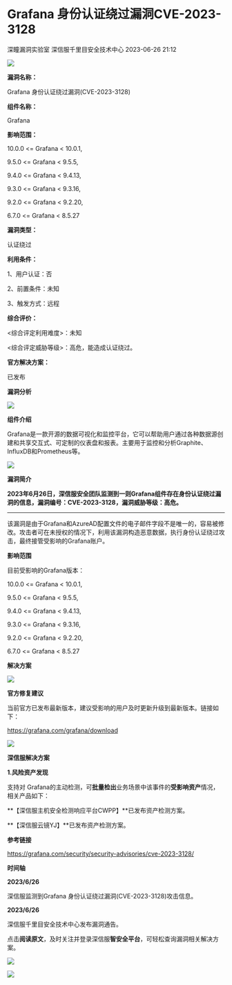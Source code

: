 #  Grafana 身份认证绕过漏洞CVE-2023-3128   
深瞳漏洞实验室  深信服千里目安全技术中心   2023-06-26 21:12  
  
![](https://mmbiz.qpic.cn/mmbiz_gif/w8NHw6tcQ5yojwZ8OCYTX22Lr1MibUWl6XicqFKmsEsYs1o0iaShnGtTgh4AeKw98THc7KOL8oVjQicgv4mCnPCT3w/640?wx_fmt=gif "")  
  
**漏洞名称：**  
  
Grafana 身份认证绕过漏洞(CVE-2023-3128)  
  
**组件名称：**  
  
Grafana   
  
**影响范围：**  
  
10.0.0 <= Grafana < 10.0.1,  
  
9.5.0 <= Grafana < 9.5.5,  
  
9.4.0 <= Grafana < 9.4.13,  
  
9.3.0 <= Grafana < 9.3.16,  
  
9.2.0 <= Grafana < 9.2.20,  
  
6.7.0 <= Grafana < 8.5.27  
  
**漏洞类型：**  
  
认证绕过  
  
**利用条件：**  
  
1、用户认证：否  
  
2、前置条件：未知  
  
3、触发方式：远程  
  
**综合评价：**  
  
<综合评定利用难度>：未知  
  
<综合评定威胁等级>：高危，能造成认证绕过。  
  
**官方解决方案：**  
  
已发布  
  
  
  
  
  
**漏洞分析**  
  
![](https://mmbiz.qpic.cn/mmbiz_gif/w8NHw6tcQ5yojwZ8OCYTX22Lr1MibUWl643BgfHLwjFTepZicOgUKjh1qzSVAIkzSIGbN87TT3ficAm0ccDdiaMFTQ/640?wx_fmt=gif "")  
  
**组件介绍**  
  
Grafana是一款开源的数据可视化和监控平台，它可以帮助用户通过各种数据源创建和共享交互式、可定制的仪表盘和报表。主要用于监控和分析Graphite、InfluxDB和Prometheus等。  
  
![](https://mmbiz.qpic.cn/mmbiz_gif/w8NHw6tcQ5yojwZ8OCYTX22Lr1MibUWl643BgfHLwjFTepZicOgUKjh1qzSVAIkzSIGbN87TT3ficAm0ccDdiaMFTQ/640?wx_fmt=gif "")  
  
**漏洞简介**  
  
**2023年6月26日，深信服安全团队监测到一则Grafana组件存在身份认证绕过漏洞的信息，漏洞编号：CVE-2023-3128，漏洞威胁等级：高危。**  
  
****  
该漏洞是由于Grafana和AzureAD配置文件的电子邮件字段不是唯一的，容易被修改。攻击者可在未授权的情况下，利用该漏洞构造恶意数据，执行身份认证绕过攻击，最终接管受影响的Grafana账户。  
  
  
**影响范围**  
  
目前受影响的Grafana版本：  
  
10.0.0 <= Grafana < 10.0.1,  
  
9.5.0 <= Grafana < 9.5.5,  
  
9.4.0 <= Grafana < 9.4.13,  
  
9.3.0 <= Grafana < 9.3.16,  
  
9.2.0 <= Grafana < 9.2.20,  
  
6.7.0 <= Grafana < 8.5.27  
  
  
**解决方案**  
  
![](https://mmbiz.qpic.cn/mmbiz_gif/w8NHw6tcQ5yojwZ8OCYTX22Lr1MibUWl643BgfHLwjFTepZicOgUKjh1qzSVAIkzSIGbN87TT3ficAm0ccDdiaMFTQ/640?wx_fmt=gif "")  
  
**官方修复建议**  
  
  
当前官方已发布最新版本，建议受影响的用户及时更新升级到最新版本。链接如下：  
  
https://grafana.com/grafana/download  
  
![](https://mmbiz.qpic.cn/mmbiz_gif/w8NHw6tcQ5yojwZ8OCYTX22Lr1MibUWl643BgfHLwjFTepZicOgUKjh1qzSVAIkzSIGbN87TT3ficAm0ccDdiaMFTQ/640?wx_fmt=gif "")  
  
**深信服解决方案**  
  
  
**1.风险资产发现**  
  
支持对 Grafana的主动检测，可**批量检出**业务场景中该事件的**受影响资产**情况，相关产品如下：  
  
**【深信服主机安全检测响应平台CWPP】**已发布资产检测方案。  
  
**【深信服云镜YJ】**已发布资产检测方案。  
  
  
**参考链接**  
  
  
https://grafana.com/security/security-advisories/cve-2023-3128/  
  
  
**时间轴**  
  
  
  
**2023/6/26**  
  
深信服监测到Grafana 身份认证绕过漏洞(CVE-2023-3128)攻击信息。  
  
  
**2023/6/26**  
  
深信服千里目安全技术中心发布漏洞通告。  
  
  
点击**阅读原文**，及时关注并登录深信服**智安全平台**，可轻松查询漏洞相关解决方案。  
  
![](https://mmbiz.qpic.cn/mmbiz_png/w8NHw6tcQ5yojwZ8OCYTX22Lr1MibUWl6WFWxXOAhGtATP26bZUjuzvSzO2DjJ3ibYObtXiau0fUmBe8h1J5mEkJg/640?wx_fmt=png "")  
  
  
![](https://mmbiz.qpic.cn/mmbiz_jpg/w8NHw6tcQ5yojwZ8OCYTX22Lr1MibUWl6ia4AA5ZfhxNrlib1pt7RZVkCJlFzQCicr4HXGD50IbwomsvIfmd9Aciapg/640?wx_fmt=jpeg "")  
  
  
  
